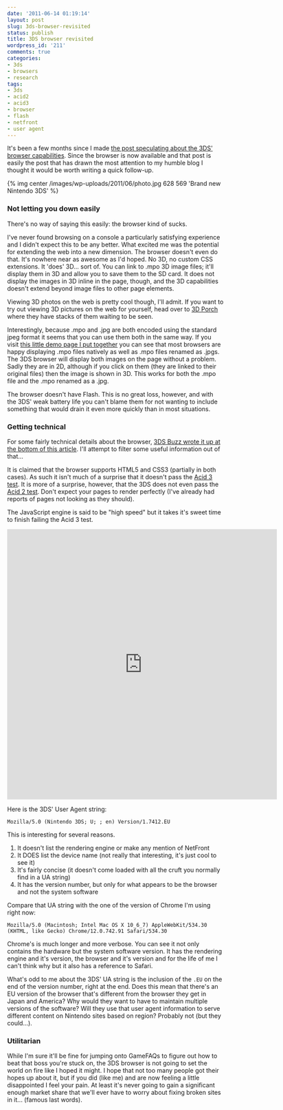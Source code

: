 ```yaml
---
date: '2011-06-14 01:19:14'
layout: post
slug: 3ds-browser-revisited
status: publish
title: 3DS browser revisited
wordpress_id: '211'
comments: true
categories:
- 3ds
- browsers
- research
tags:
- 3ds
- acid2
- acid3
- browser
- flash
- netfront
- user agent
---
```


It's been a few months since I made [the post speculating about the 3DS' browser capabilities](/blog/2011/02/14/the-web-in-3d-the-nintendo-3ds-web-browser/). Since the browser is now available and that post is easily the post that has drawn the most attention to my humble blog I thought it would be worth writing a quick follow-up.

{% img center /images/wp-uploads/2011/06/photo.jpg 628 569 'Brand new Nintendo 3DS' %}



### Not letting you down easily

There's no way of saying this easily: the browser kind of sucks.

I've never found browsing on a console a particularly satisfying experience and I didn't expect this to be any better. What excited me was the potential for extending the web into a new dimension. The browser doesn't even do that. It's nowhere near as awesome as I'd hoped. No 3D, no custom CSS extensions. It 'does' 3D... sort of. You can link to .mpo 3D image files; it'll display them in 3D and allow you to save them to the SD card. It does not display the images in 3D inline in the page, though, and the 3D capabilities doesn't extend beyond image files to other page elements.

Viewing 3D photos on the web is pretty cool though, I'll admit. If you want to try out viewing 3D pictures on the web for yourself, head over to [3D Porch](http://www.3dporch.com) where they have stacks of them waiting to be seen.

Interestingly, because .mpo and .jpg are both encoded using the standard jpeg format it seems that you can use them both in the same way. If you visit [this little demo page I put together](/demos/3ds-browser-revisited/3ds-mpo.html) you can see that most browsers are happy displaying .mpo files natively as well as .mpo files renamed as .jpgs. The 3DS browser will display both images on the page without a problem. Sadly they are in 2D, although if you click on them (they are linked to their original files) then the image is shown in 3D. This works for both the .mpo file and the .mpo renamed as a .jpg.

The browser doesn't have Flash. This is no great loss, however, and with the 3DS' weak battery life you can't blame them for not wanting to include something that would drain it even more quickly than in most situations.



### Getting technical

For some fairly technical details about the browser, [3DS Buzz wrote it up at the bottom of this article](http://www.3dsbuzz.com/nintendo-3ds-to-use-netfront-browser-supports-flash-and-html5/). I'll attempt to filter some useful information out of that...

It is claimed that the browser supports HTML5 and CSS3 (partially in both cases). As such it isn't much of a surprise that it doesn't pass the [Acid 3 test](http://acid3.acidtests.org/). It is more of a surprise, however, that the 3DS does not even pass the [Acid 2 test](http://acid2.acidtests.org/). Don't expect your pages to render perfectly (I've already had reports of pages not looking as they should).

The JavaScript engine is said to be "high speed" but it takes it's sweet time to finish failing the Acid 3 test.


<iframe width="628" height="628" src="http://www.youtube.com/embed/Ijv5TSGy1wY" frameborder="0" allowfullscreen></iframe>


Here is the 3DS' User Agent string:
    
    Mozilla/5.0 (Nintendo 3DS; U; ; en) Version/1.7412.EU
    
This is interesting for several reasons. 


  1. It doesn't list the rendering engine or make any mention of NetFront	
  2. It DOES list the device name (not really that interesting, it's just cool to see it)
  3. It's fairly concise (it doesn't come loaded with all the cruft you normally find in a UA string)
  4. It has the version number, but only for what appears to be the browser and not the system software

Compare that UA string with the one of the version of Chrome I'm using right now:
    
    Mozilla/5.0 (Macintosh; Intel Mac OS X 10_6_7) AppleWebKit/534.30 (KHTML, like Gecko) Chrome/12.0.742.91 Safari/534.30
    
Chrome's is much longer and more verbose. You can see it not only contains the hardware but the system software version. It has the rendering engine and it's version, the browser and it's version and for the life of me I can't think why but it also has a reference to Safari.

What's odd to me about the 3DS' UA string is the inclusion of the `.EU` on the end of the version number, right at the end. Does this mean that there's an EU version of the browser that's different from the browser they get in Japan and America? Why would they want to have to maintain multiple versions of the software? Will they use that user agent information to serve different content on Nintendo sites based on region? Probably not (but they could...).



### Utilitarian

While I'm sure it'll be fine for jumping onto GameFAQs to figure out how to beat that boss you're stuck on, the 3DS browser is not going to set the world on fire like I hoped it might. I hope that not too many people got their hopes up about it, but if you did (like me) and are now feeling a little disappointed I feel your pain. At least it's never going to gain a significant enough market share that we'll ever have to worry about fixing broken sites in it... (famous last words).
